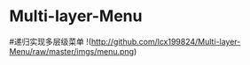 # Multi-layer-Menu
#递归实现多层级菜单
!(http://github.com/lcx199824/Multi-layer-Menu/raw/master/imgs/menu.png)
